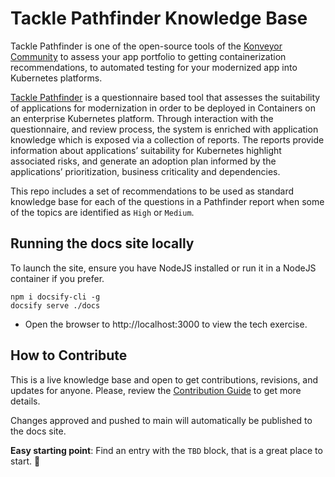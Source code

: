 # Tackle Pathfinder Knowledge Base

Tackle Pathfinder is one of the open-source tools of the [Konveyor Community](https://www.konveyor.io)
to assess your app portfolio to getting containerization recommendations, to automated
testing for your modernized app into Kubernetes platforms.

[Tackle Pathfinder](https://github.com/konveyor/tackle-pathfinder) is a questionnaire
based tool that assesses the suitability of applications for modernization in order
to be deployed in Containers on an enterprise Kubernetes platform. Through
interaction with the questionnaire, and review process, the system is enriched
with application knowledge which is exposed via a collection of reports.
The reports provide information about applications’ suitability for Kubernetes
highlight associated risks, and generate an adoption plan informed by the
applications’ prioritization, business criticality and dependencies.

This repo includes a set of recommendations to be used as standard knowledge base
for each of the questions in a Pathfinder report when some of the topics are
identified as `High` or `Medium`.

## Running the docs site locally

To launch the site, ensure you have NodeJS installed or run it in a NodeJS container if you prefer.

```shell
npm i docsify-cli -g
docsify serve ./docs
```

* Open the browser to http://localhost:3000 to view the tech exercise.

## How to Contribute

This is a live knowledge base and open to get contributions, revisions, and updates for anyone.
Please, review the [Contribution Guide](./CONTRIBUTING.md) to get more details.

Changes approved and pushed to main will automatically be published to the docs site.

**Easy starting point**: Find an entry with the `TBD` block, that is a great place to start. :tada:

